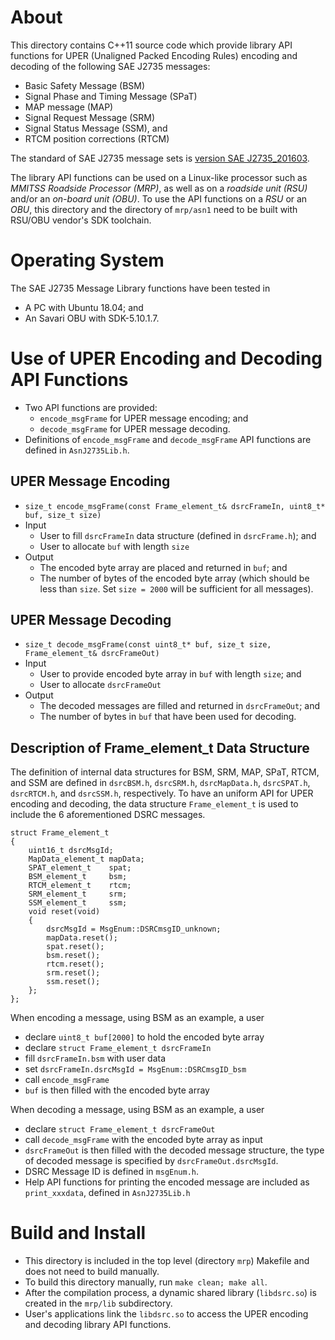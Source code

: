 # About
This directory contains C++11 source code which provide library API functions for UPER (Unaligned Packed Encoding Rules) encoding and decoding of the following SAE J2735 messages:
- Basic Safety Message (BSM)
- Signal Phase and Timing Message (SPaT)
- MAP message (MAP)
- Signal Request Message (SRM)
- Signal Status Message (SSM), and
- RTCM position corrections (RTCM)

The standard of SAE J2735 message sets is [version SAE J2735_201603](http://www.sae.org/standardsdev/dsrc/).

The library API functions can be used on a Linux-like processor such as *MMITSS Roadside Processor (MRP)*, as well as on a *roadside unit (RSU)* and/or an *on-board unit (OBU)*. To use the API functions on a *RSU* or an *OBU*, this directory and the directory of `mrp/asn1` need to be built with RSU/OBU vendor's SDK toolchain.

# Operating System
The SAE J2735 Message Library functions have been tested in
- A PC with Ubuntu 18.04; and
- An Savari OBU with SDK-5.10.1.7.

# Use of UPER Encoding and Decoding API Functions
- Two API functions are provided:
	- `encode_msgFrame` for UPER message encoding; and
	- `decode_msgFrame` for UPER message decoding.
- Definitions of `encode_msgFrame` and `decode_msgFrame` API functions are defined in `AsnJ2735Lib.h`.

## UPER Message Encoding
- `size_t encode_msgFrame(const Frame_element_t& dsrcFrameIn, uint8_t* buf, size_t size)`
- Input
	- User to fill `dsrcFrameIn` data structure (defined in `dsrcFrame.h`); and
	- User to allocate `buf` with length `size`
- Output
	- The encoded byte array are placed and returned in `buf`; and
	- The number of bytes of the encoded byte array (which should be less than `size`. Set `size = 2000` will be sufficient for all messages).

## UPER Message Decoding
- `size_t decode_msgFrame(const uint8_t* buf, size_t size, Frame_element_t& dsrcFrameOut)`
- Input
	- User to provide encoded byte array in `buf` with length `size`; and
	- User to allocate `dsrcFrameOut`
- Output
	- The decoded messages are filled and returned in `dsrcFrameOut`; and
	- The number of bytes in `buf` that have been used for decoding.

## Description of Frame_element_t Data Structure
The definition of internal data structures for BSM, SRM, MAP, SPaT, RTCM, and SSM are defined in `dsrcBSM.h`, `dsrcSRM.h`, `dsrcMapData.h`, `dsrcSPAT.h`, `dsrcRTCM.h`, and `dsrcSSM.h`, respectively. To have an uniform API for UPER encoding and decoding, the data structure `Frame_element_t` is used to include the 6 aforementioned DSRC messages.

	struct Frame_element_t
	{
		uint16_t dsrcMsgId;
		MapData_element_t mapData;
		SPAT_element_t    spat;
		BSM_element_t     bsm;
		RTCM_element_t    rtcm;
		SRM_element_t     srm;
		SSM_element_t     ssm;
		void reset(void)
		{
			dsrcMsgId = MsgEnum::DSRCmsgID_unknown;
			mapData.reset();
			spat.reset();
			bsm.reset();
			rtcm.reset();
			srm.reset();
			ssm.reset();
		};
	};

When encoding a message, using BSM as an example, a user
- declare `uint8_t buf[2000]` to hold the encoded byte array
- declare `struct Frame_element_t dsrcFrameIn`
- fill `dsrcFrameIn.bsm` with user data
- set `dsrcFrameIn.dsrcMsgId = MsgEnum::DSRCmsgID_bsm`
- call `encode_msgFrame`
- `buf` is then filled with the encoded byte array

When decoding a message, using BSM as an example, a user
- declare `struct Frame_element_t dsrcFrameOut`
- call `decode_msgFrame` with the encoded byte array as input
- `dsrcFrameOut` is then filled with the decoded message structure, the type of decoded message is specified by `dsrcFrameOut.dsrcMsgId`.
- DSRC Message ID is defined in `msgEnum.h`.
- Help API functions for printing the encoded message are included as `print_xxxdata`, defined in `AsnJ2735Lib.h`

# Build and Install
- This directory is included in the top level (directory `mrp`) Makefile and does not need to build manually.
- To build this directory manually, run `make clean; make all`.
- After the compilation process, a dynamic shared library (`libdsrc.so`) is created in the `mrp/lib` subdirectory.
- User's applications link the `libdsrc.so` to access the UPER encoding and decoding library API functions.
